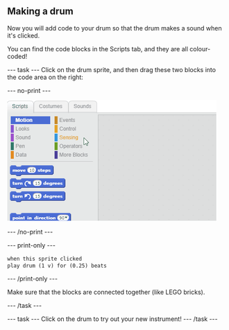 ## Making a drum

Now you will add code to your drum so that the drum makes a sound when it's clicked.

You can find the code blocks in the Scripts tab, and they are all colour-coded!

--- task ---
Click on the drum sprite, and then drag these two blocks into the code area on the right:

--- no-print ---

![screenshot](images/connect-block.gif)

--- /no-print ---

--- print-only ---

```blocks3
when this sprite clicked
play drum (1 v) for (0.25) beats
```
--- /print-only ---

Make sure that the blocks are connected together (like LEGO bricks).

--- /task ---

--- task ---
Click on the drum to try out your new instrument!
--- /task ---
